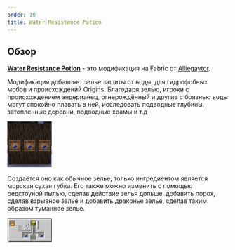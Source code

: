 ```yaml
---
order: 10
title: Water Resistance Potion
---
```


## Обзор

[**Water Resistance Potion**](https://modrinth.com/mod/water-resistance-potion) - это модификация на Fabric от [Alliegaytor](https://modrinth.com/user/Alliegaytor).

Модификация добавляет зелье защиты от воды, для гидрофобных мобов и происхождений Origins. Благодаря зелью, игроки с происхождением эндерианец, огнерождённый и другие с боязнью воды могут спокойно плавать в ней, исследовать подводные глубины, затопленные деревни, подводные храмы и т.д

<p float="left">
 <img src="public/water-resist-potion/All-version-potion.png" width="20%;">
</p>

Создаётся оно как обычное зелье, только ингредиентом является морская сухая губка. Его также можно изменить с помощью редстоуной пылью, сделав действие зелья дольше, добавить порох, сделав взрывное зелье и добавить драконье зелье, сделав таким образом туманное зелье. 

<p float="left">
 <img src="public/water-resist-potion/Craft-potion.png" width="20%;">
</p>
